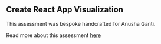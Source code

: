 ## Create React App Visualization

This assessment was bespoke handcrafted for Anusha Ganti.

Read more about this assessment [here](https://react.eogresources.com)
